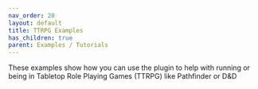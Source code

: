 ```yaml
---
nav_order: 20
layout: default
title: TTRPG Examples
has_children: true
parent: Examples / Tutorials
---
```


These examples show how you can use the plugin to help with running or being in Tabletop Role Playing Games (TTRPG) like Pathfinder or D&D
